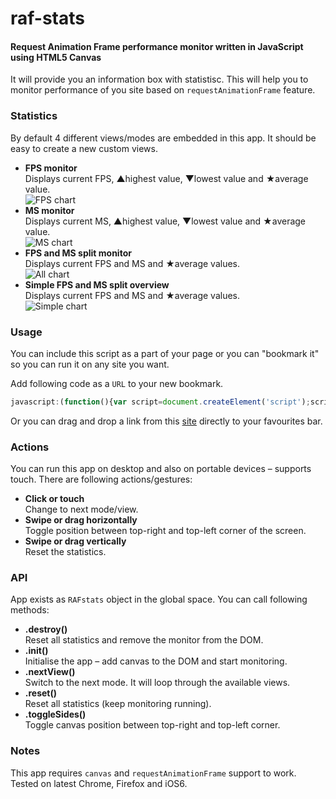 # raf-stats

#### Request Animation Frame performance monitor written in JavaScript using HTML5 Canvas

It will provide you an information box with statistisc. This will help you to monitor performance of you site based on `requestAnimationFrame` feature.

### Statistics

By default 4 different views/modes are embedded in this app. It should be easy to create a new custom views.

* **FPS monitor**   
  Displays current FPS, ▲highest value, ▼lowest value and ★average value.   
  ![FPS chart](http://msrch.github.io/raf-stats/imgs/monitor-view-fps.png)
* **MS monitor**   
  Displays current MS, ▲highest value, ▼lowest value and ★average value.   
  ![MS chart](http://msrch.github.io/raf-stats/imgs/monitor-view-ms.png)
* **FPS and MS split monitor**   
  Displays current FPS and MS and ★average values.   
  ![All chart](http://msrch.github.io/raf-stats/imgs/monitor-view-all.png)
* **Simple FPS and MS split overview**   
  Displays current FPS and MS and ★average values.   
  ![Simple chart](http://msrch.github.io/raf-stats/imgs/monitor-view-simple.png)

### Usage

You can include this script as a part of your page or you can "bookmark it" so you can run it on any site you want.

Add following code as a `URL` to your new bookmark.
```javascript
javascript:(function(){var script=document.createElement('script');script.src='https://raw.github.com/msrch/raf-stats/master/build/raf-stats.min.js';document.body.appendChild(script);}());
```

Or you can drag and drop a link from this [site](http://msrch.github.io/raf-stats/) directly to your favourites bar.

### Actions

You can run this app on desktop and also on portable devices – supports touch. There are following actions/gestures:

* **Click or touch**   
  Change to next mode/view.
* **Swipe or drag horizontally**   
  Toggle position between top-right and top-left corner of the screen.
* **Swipe or drag vertically**   
  Reset the statistics.

### API

App exists as `RAFstats` object in the global space. You can call following methods:

* **.destroy()**   
  Reset all statistics and remove the monitor from the DOM.
* **.init()**   
  Initialise the app – add canvas to the DOM and start monitoring.
* **.nextView()**   
  Switch to the next mode. It will loop through the available views.
* **.reset()**   
  Reset all statistics (keep monitoring running).
* **.toggleSides()**   
  Toggle canvas position between top-right and top-left corner.

### Notes

This app requires `canvas` and `requestAnimationFrame` support to work. Tested on latest Chrome, Firefox and iOS6.